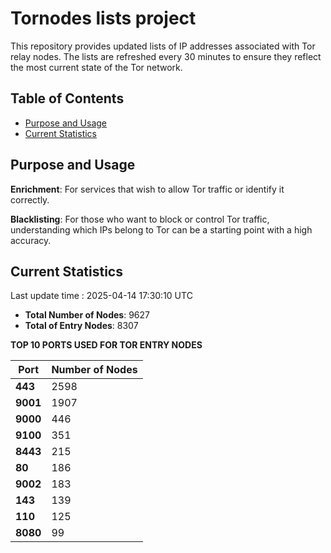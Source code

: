 # Tornodes lists project

This repository provides updated lists of IP addresses associated with Tor relay nodes. The lists are refreshed every 30 minutes to ensure they reflect the most current state of the Tor network.

## Table of Contents

- [Purpose and Usage](#purpose-and-usage)
- [Current Statistics](#current-statistics)


## Purpose and Usage

**Enrichment**: For services that wish to allow Tor traffic or identify it correctly.

**Blacklisting**: For those who want to block or control Tor traffic, understanding which IPs belong to Tor can be a starting point with a high accuracy.

## Current Statistics

Last update time : 2025-04-14 17:30:10 UTC

- **Total Number of Nodes**: 9627
- **Total of Entry Nodes**: 8307

**TOP 10 PORTS USED FOR TOR ENTRY NODES**

| **Port** | **Number of Nodes** |
|------|-----------------|
| **443**   | 2598  |
| **9001**   | 1907  |
| **9000**   | 446  |
| **9100**   | 351  |
| **8443**   | 215  |
| **80**   | 186  |
| **9002**   | 183  |
| **143**   | 139  |
| **110**   | 125  |
| **8080**   | 99  |

